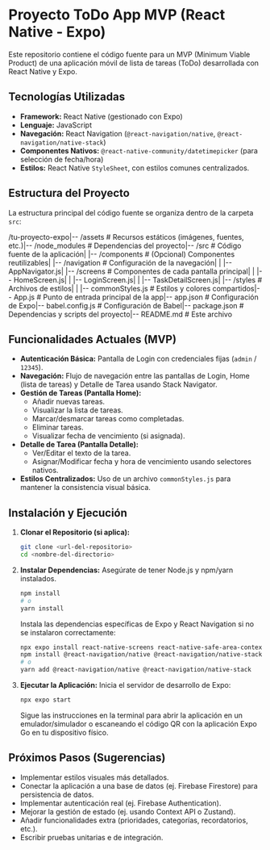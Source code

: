 # Proyecto ToDo App MVP (React Native - Expo)

Este repositorio contiene el código fuente para un MVP (Minimum Viable Product) de una aplicación móvil de lista de tareas (ToDo) desarrollada con React Native y Expo.

## Tecnologías Utilizadas

* **Framework:** React Native (gestionado con Expo)
* **Lenguaje:** JavaScript
* **Navegación:** React Navigation (`@react-navigation/native`, `@react-navigation/native-stack`)
* **Componentes Nativos:** `@react-native-community/datetimepicker` (para selección de fecha/hora)
* **Estilos:** React Native `StyleSheet`, con estilos comunes centralizados.

## Estructura del Proyecto

La estructura principal del código fuente se organiza dentro de la carpeta `src`:

/tu-proyecto-expo|-- /assets             # Recursos estáticos (imágenes, fuentes, etc.)|-- /node_modules       # Dependencias del proyecto|-- /src                # Código fuente de la aplicación|   |-- /components     # (Opcional) Componentes reutilizables|   |-- /navigation     # Configuración de la navegación|   |   |-- AppNavigator.js|   |-- /screens        # Componentes de cada pantalla principal|   |   |-- HomeScreen.js|   |   |-- LoginScreen.js|   |   |-- TaskDetailScreen.js|   |-- /styles         # Archivos de estilos|   |   |-- commonStyles.js # Estilos y colores compartidos|-- App.js              # Punto de entrada principal de la app|-- app.json            # Configuración de Expo|-- babel.config.js     # Configuración de Babel|-- package.json        # Dependencias y scripts del proyecto|-- README.md           # Este archivo
## Funcionalidades Actuales (MVP)

* **Autenticación Básica:** Pantalla de Login con credenciales fijas (`admin` / `12345`).
* **Navegación:** Flujo de navegación entre las pantallas de Login, Home (lista de tareas) y Detalle de Tarea usando Stack Navigator.
* **Gestión de Tareas (Pantalla Home):**
    * Añadir nuevas tareas.
    * Visualizar la lista de tareas.
    * Marcar/desmarcar tareas como completadas.
    * Eliminar tareas.
    * Visualizar fecha de vencimiento (si asignada).
* **Detalle de Tarea (Pantalla Detalle):**
    * Ver/Editar el texto de la tarea.
    * Asignar/Modificar fecha y hora de vencimiento usando selectores nativos.
* **Estilos Centralizados:** Uso de un archivo `commonStyles.js` para mantener la consistencia visual básica.

## Instalación y Ejecución

1.  **Clonar el Repositorio (si aplica):**
    ```bash
    git clone <url-del-repositorio>
    cd <nombre-del-directorio>
    ```

2.  **Instalar Dependencias:**
    Asegúrate de tener Node.js y npm/yarn instalados.
    ```bash
    npm install
    # o
    yarn install
    ```
    Instala las dependencias específicas de Expo y React Navigation si no se instalaron correctamente:
    ```bash
    npx expo install react-native-screens react-native-safe-area-context @react-native-community/datetimepicker
    npm install @react-navigation/native @react-navigation/native-stack
    # o
    yarn add @react-navigation/native @react-navigation/native-stack
    ```

3.  **Ejecutar la Aplicación:**
    Inicia el servidor de desarrollo de Expo:
    ```bash
    npx expo start
    ```
    Sigue las instrucciones en la terminal para abrir la aplicación en un emulador/simulador o escaneando el código QR con la aplicación Expo Go en tu dispositivo físico.

## Próximos Pasos (Sugerencias)

* Implementar estilos visuales más detallados.
* Conectar la aplicación a una base de datos (ej. Firebase Firestore) para persistencia de datos.
* Implementar autenticación real (ej. Firebase Authentication).
* Mejorar la gestión de estado (ej. usando Context API o Zustand).
* Añadir funcionalidades extra (prioridades, categorías, recordatorios, etc.).
* Escribir pruebas unitarias e de integración.


